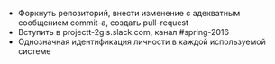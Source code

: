 
- Форкнуть репозиторий, внести изменение с адекватным сообщением commit-а, создать pull-request
- Вступить в projectt-2gis.slack.com, канал #spring-2016
- Однозначная идентификация личности в каждой используемой системе
